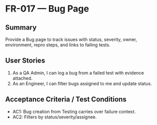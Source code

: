 # FR-017 — Bug Page

## Summary
Provide a Bug page to track issues with status, severity, owner, environment, repro steps, and links to failing tests.

## User Stories
1. As a QA Admin, I can log a bug from a failed test with evidence attached.
2. As an Engineer, I can filter bugs assigned to me and update status.

## Acceptance Criteria / Test Conditions
- AC1: Bug creation from Testing carries over failure context.
- AC2: Filters by status/severity/assignee.
